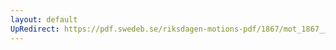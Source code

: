 ```yaml
---
layout: default
UpRedirect: https://pdf.swedeb.se/riksdagen-motions-pdf/1867/mot_1867__ak__00112/mot_1867__ak__00112_002.pdf
---
```

